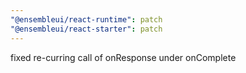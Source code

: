 ```yaml
---
"@ensembleui/react-runtime": patch
"@ensembleui/react-starter": patch
---
```


fixed re-curring call of onResponse under onComplete
